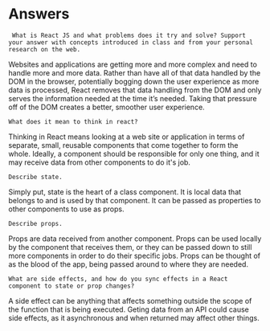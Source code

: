 # Answers

     What is React JS and what problems does it try and solve? Support your answer with concepts introduced in class and from your personal research on the web.

Websites and applications are getting more and more complex and need to handle more and more data. Rather than have all of that data handled by the DOM in the browser, potentially bogging down the user experience as more data is processed, React removes that data handling from the DOM and only serves the information needed at the time it’s needed. Taking that pressure off of the DOM creates a better, smoother user experience.

    What does it mean to think in react?

Thinking in React means looking at a web site or application in terms of separate, small, reusable components that come together to form the whole. Ideally, a component should be responsible for only one thing, and it may receive data from other components to do it's job.

    Describe state.

Simply put, state is the heart of a class component. It is local data that belongs to and is used by that component. It can be passed as properties to other components to use as props.

    Describe props.

Props are data received from another component. Props can be used locally by the component that receives them, or they can be passed down to still more components in order to do their specific jobs. Props can be thought of as the blood of the app, being passed around to where they are needed.

    What are side effects, and how do you sync effects in a React component to state or prop changes?

A side effect can be anything that affects something outside the scope of the function that is being executed. Geting data from an API could cause side effects, as it asynchronous and when returned may affect other things.
